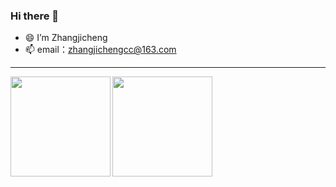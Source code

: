 ### Hi there 👋

<!--
**zhangjichengcc/zhangjichengcc** is a ✨ _special_ ✨ repository because its `README.md` (this file) appears on your GitHub profile.

Here are some ideas to get you started:

- 🔭 I’m currently working on ...
- 🌱 I’m currently learning ...
- 👯 I’m looking to collaborate on ...
- 🤔 I’m looking for help with ...
- 💬 Ask me about ...
- 📫 How to reach me: ...
- 😄 Pronouns: ...
- ⚡ Fun fact: ...
-->

- 😄 I’m Zhangjicheng
- 📫 email：zhangjichengcc@163.com

---

<!-- 
[![ZhangJC's GitHub stats](https://github-readme-stats.vercel.app/api?username=zhangjichengcc)](http://note.zhangjc.cn/)
[![Top Langs](https://github-readme-stats.vercel.app/api/top-langs/?username=anuraghazra&layout=compact)]() -->

<div>
  <a href="http://note.zhangjc.cn/">
    <img align="left" height="160" src="https://github-readme-stats.vercel.app/api/top-langs/?username=anuraghazra&layout=compact&theme=dracula" />
  </a>
  <a href="https://github.com/zhangjichengcc/zhangjichengcc/edit/main/README.md">
    <img align="left" height="160" src="https://github-readme-stats.vercel.app/api?username=zhangjichengcc&show_icons=true&count_private=true&theme=dracula" />
  </a>
</div>
